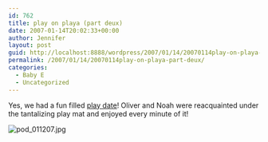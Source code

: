 ```yaml
---
id: 762
title: play on playa (part deux)
date: 2007-01-14T20:02:33+00:00
author: Jennifer
layout: post
guid: http://localhost:8888/wordpress/2007/01/14/20070114play-on-playa-part-deux/
permalink: /2007/01/14/20070114play-on-playa-part-deux/
categories:
  - Baby E
  - Uncategorized
---
```

Yes, we had a fun filled [play date](http://www.flickr.com/photos/jenniferandJennifers_photos/?saved=1 "play date")! Oliver and Noah were reacquainted under the tantalizing play mat and enjoyed every minute of it!
  
<img id="image115" alt="pod_011207.jpg" src="http://static.squarespace.com/static/50db6bb3e4b015296cd43789/50dfa5b1e4b0dc6320e0b5ea/50dfa5b1e4b0dc6320e0b652/1168806613000/?format=original" />